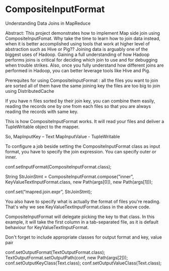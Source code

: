 CompositeInputFormat
====================

Understanding Data Joins in MapReduce

Abstract:
	This project demonstrates how to implement Map side join using CompositeInputFomat. Why take the time to learn how to join data instead, when it is better accomplished using tools that work at higher level of abstraction such as Hive or Pig?? Joining data is arguably one of the biggest uses of Hadoop. Gaining a full understanding of how Hadoop performs joins is critical for deciding which join to use and for debugging when trouble strikes. Also, once you fully understand how different joins are performed in Hadoop, you can better leverage tools like Hive and Pig. 
	
Prerequites for using CompositeInputFormat :
  all the files you want to join are sorted
  all of them have the same joining key
  the files are too big to join using DistributedCache

If you have n files sorted by their join key, you can combine them easily, reading the records one by one from each files so that you are always reading the records with same key.

This is how CompositeInputFormat works. It will read your files and deliver a TupleWritable object  to the mapper.

So, MapInputKey – Text MapInputValue - TupleWritable

To configure a job beside setting the CompositeInputFormat class as input format, you have to specify the join expression. You can specify outer or inner.

conf.setInputFormat(CompositeInputFormat.class);

String StrJoinStmt = CompositeInputFormat.compose("inner", KeyValueTextInputFormat.class, new Path(args[0]), new Path(args[1]));

conf.set(“mapred.join.expr”, StrJoinStmt);

You also have to specify what is actually the format of files you're reading. That's why we see KeyValueTextInputFormat.class in the above code.

CompositeInputFormat will delegate picking the key to that class. In this example, it will take the first column in a tab-separated file, as it is default behaviour for KeyValueTextInputFormat.

Don't forget to include appropriate classes for output format and key, value pair

conf.setOutputFormat(TextOutputFormat.class); 
TextOutputFormat.setOutputPath(conf, new Path(args[2])); 
conf.setOutputKeyClass(Text.class); 
conf.setOutputValueClass(Text.class);
